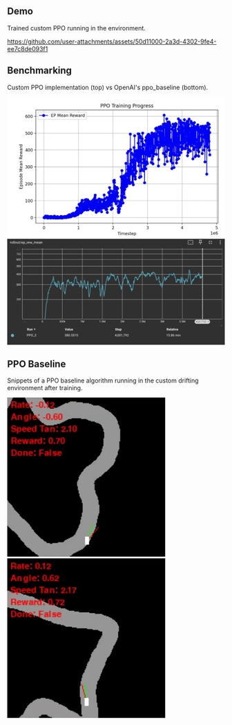 ## Demo

Trained custom PPO running in the environment.

https://github.com/user-attachments/assets/50d11000-2a3d-4302-9fe4-ee7c8de093f1


## Benchmarking

Custom PPO implementation (top) vs OpenAI's ppo_baseline (bottom).

![PPO Custom Training](github/ppo_custom_training.png)
![PPO Baseline Training](github/ppo_baseline_training.png)

## PPO Baseline

Snippets of a PPO baseline algorithm running in the custom drifting environment after training.

![PPO Baseline Test 1](github/ppo_baseline_1.gif)
![PPO Baseline Test 2](github/ppo_baseline_2.gif)
